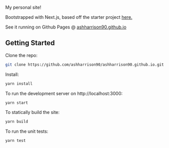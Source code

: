 My personal site!

Bootstrapped with Next.js, based off the starter project [here.](https://github.com/vercel/next.js/tree/canary/examples/blog-starter-typescript)

See it running on Github Pages @ [ashharrison90.github.io](https://ashharrison90.github.io/)

## Getting Started

Clone the repo:

```bash
git clone https://github.com/ashharrison90/ashharrison90.github.io.git
```

Install:

```bash
yarn install
```

To run the development server on http://localhost:3000:

```bash
yarn start
```

To statically build the site:

```bash
yarn build
```

To run the unit tests:

```bash
yarn test
```
